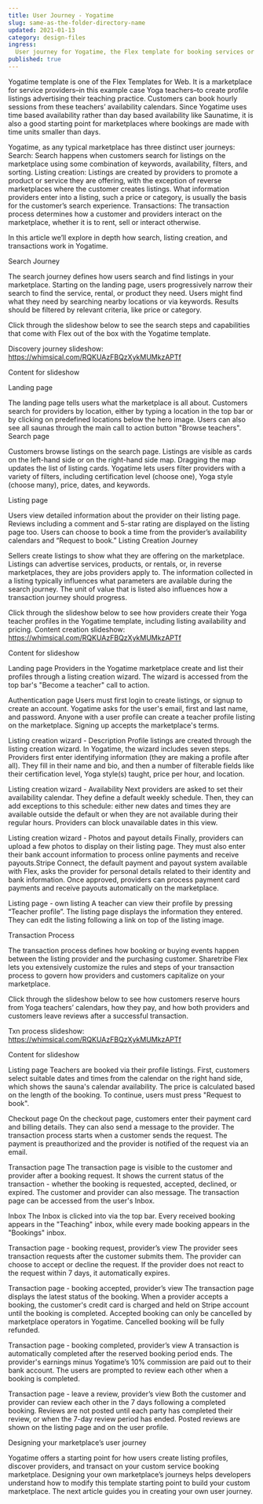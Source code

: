 ```yaml
---
title: User Journey - Yogatime
slug: same-as-the-folder-directory-name
updated: 2021-01-13 
category: design-files
ingress:
  User journey for Yogatime, the Flex template for booking services or renting products by the hour
published: true
---
```


Yogatime template is one of the Flex Templates for Web. It is a marketplace for service providers–in this example case Yoga teachers–to create profile listings advertising their teaching practice. Customers can book hourly sessions from these teachers’ availability calendars. Since Yogatime uses time based availability rather than day based availability like Saunatime, it is also a good starting point for marketplaces where bookings are made with time units smaller than days. 

Yogatime, as any typical marketplace has three distinct user journeys: 
Search: Search happens when customers search for listings on the marketplace using some combination of keywords, availability, filters, and sorting.
Listing creation: Listings are created by providers to promote a product or service they are offering, with the exception of reverse marketplaces where the customer creates listings. What information providers enter into a listing, such a price or category, is usually the basis for the customer’s search experience.
Transactions: The transaction process determines how a customer and providers interact on the marketplace, whether it is to rent, sell or interact otherwise.

In this article we’ll explore in depth how search, listing creation, and transactions work in Yogatime. 

Search Journey 

The search journey defines how users search and find listings in your marketplace. Starting on the landing page, users progressively narrow their search to find the service, rental, or product they need. Users might find what they need by searching nearby locations or via keywords. Results should be filtered by relevant criteria, like price or category.

Click through the slideshow below to see the search steps and capabilities that come with Flex out of the box with the Yogatime template.

Discovery journey slideshow: https://whimsical.com/RQKUAzFBQzXykMUMkzAPTf

Content for slideshow

Landing page

The landing page tells users what the marketplace is all about. Customers search for providers by location, either by typing a location in the top bar or by clicking on predefined locations below the hero image. Users can also see all saunas through the main call to action button "Browse teachers". 
Search page

Customers browse listings on the search page. Listings are visible as cards on the left-hand side or on the right-hand side map. Dragging the map updates the list of listing cards. Yogatime lets users filter providers with a variety of filters, including certification level (choose one), Yoga style (choose many), price, dates, and keywords. 

Listing page

Users view detailed information about the provider on their listing page. Reviews including a comment and 5-star rating are displayed on the listing page too. Users can choose to book a time from the provider’s availability calendars and “Request to book.”
Listing Creation Journey 

Sellers create listings to show what they are offering on the marketplace. Listings can advertise services, products, or rentals, or, in reverse marketplaces, they are jobs providers apply to. The information collected in a listing typically influences what parameters are available during the search journey. The unit of value that is listed also influences how a transaction journey should progress. 

Click through the slideshow below to see how providers create their Yoga teacher profiles in the Yogatime template, including listing availability and pricing. 
Content creation slideshow: https://whimsical.com/RQKUAzFBQzXykMUMkzAPTf

Content for slideshow

Landing page
Providers in the Yogatime marketplace create and list their profiles through a listing creation wizard. The wizard is accessed from the top bar's "Become a teacher" call to action. 

Authentication page
Users must first login to create listings, or signup to create an account. Yogatime asks for the user's email, first and last name, and password. Anyone with a user profile can create a teacher profile listing on the marketplace. Signing up accepts the marketplace's terms. 

Listing creation wizard - Description
Profile listings are created through the listing creation wizard. In Yogatime, the wizard includes seven steps. Providers first enter identifying information (they are making a profile after all). They fill in their name and bio, and then a number of filterable fields like their certification level, Yoga style(s) taught, price per hour, and location. 

Listing creation wizard - Availability
Next providers are asked to set their availability calendar. They define a default weekly schedule. Then, they can add exceptions to this schedule: either new dates and times they are available outside the default or when they are not available during their regular hours. 
Providers can block unavailable dates in this view. 

Listing creation wizard - Photos and payout details 
Finally, providers can upload a few photos to display on their listing page. They must also enter their bank account information to process online payments and receive payouts.Stripe Connect, the default payment and payout system available with Flex, asks the provider for personal details related to their identity and bank information. Once approved, providers can process payment card payments and receive payouts automatically on the marketplace.

Listing page - own listing
A teacher can view their profile by pressing “Teacher profile”. The listing page displays the information they entered. They can edit the listing following a link on top of the listing image. 



Transaction Process 

The transaction process defines how booking or buying events happen between the listing provider and the purchasing customer. Sharetribe Flex lets you extensively customize the rules and steps of your transaction process to govern how providers and customers capitalize on your marketplace. 


Click through the slideshow below to see how customers reserve hours from Yoga teachers’ calendars, how they pay, and how both providers and customers leave reviews after a successful transaction. 


Txn process slideshow: https://whimsical.com/RQKUAzFBQzXykMUMkzAPTf

Content for slideshow

Listing page
Teachers are booked via their profile listings. First, customers select suitable dates and times from the calendar on the right hand side, which shows the sauna's calendar availability. The price is calculated based on the length of the booking. To continue, users must press "Request to book".

Checkout page
On the checkout page, customers enter their payment card and billing details. They can also send a message to the provider. 
The transaction process starts when a customer sends the request. The payment is preauthorized and the provider is notified of the request via an email. 

Transaction page
The transaction page is visible to the customer and provider after a booking request. It shows the current status of the transaction - whether the booking is requested, accepted, declined, or expired. The customer and provider can also message. 
The transaction page can be accessed from the user's Inbox. 

Inbox
The Inbox is clicked into via the top bar. Every received booking appears in the "Teaching" inbox, while every made booking appears in the "Bookings" inbox. 


Transaction page - booking request, provider’s view
The provider sees transaction requests after the customer submits them. The provider can choose to accept or decline the request. If the provider does not react to the request within 7 days, it automatically expires. 

Transaction page -  booking accepted, provider’s view
The transaction page displays the latest status of the booking. When a provider accepts a booking, the customer's credit card is charged and held on Stripe account until the booking is completed.
Accepted booking can only be cancelled by marketplace operators in Yogatime. Cancelled booking will be fully refunded.

Transaction page -  booking completed, provider’s view
A transaction is automatically completed after the reserved booking period ends. The provider's earnings minus Yogatime’s 10% commission are paid out to their bank account. 
The users are prompted to review each other when a booking is completed.

Transaction page -  leave a review, provider’s view
Both the customer and provider can review each other in the 7 days following a completed booking. Reviews are not posted until each party has completed their review, or when the 7-day review period has ended. Posted reviews are shown on the listing page and on the user profile. 

Designing your marketplace’s user journey 

Yogatime offers a starting point for how users create listing profiles, discover providers, and transact on your custom service booking marketplace. Designing your own marketplace’s journeys helps developers understand how to modify this template starting point to build your custom marketplace. The next article guides you in creating your own user journey. 













